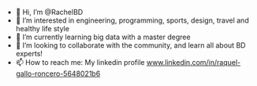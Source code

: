- 👋 Hi, I’m @RachelBD
- 👀 I’m interested in engineering, programming, sports, design, travel and healthy life style
- 🌱 I’m currently learning big data with a master degree
- 💞️ I’m looking to collaborate with the community, and learn all about BD experts!
- 📫 How to reach me: My linkedin profile www.linkedin.com/in/raquel-gallo-roncero-5648021b6

<!---
RachelBD/RachelBD is a ✨ special ✨ repository because its `README.md` (this file) appears on your GitHub profile.
You can click the Preview link to take a look at your changes.
--->
